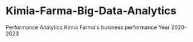 # Kimia-Farma-Big-Data-Analytics
Performance Analytics Kimia Farma's business performance  Year 2020-2023
